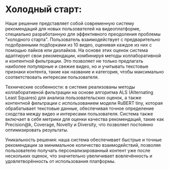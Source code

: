 # Холодный старт:

Наше решение представляет собой современную систему рекомендаций для новых пользователей на видеоплатформе, специально разработанную для эффективного преодоления проблемы "холодного старта". Пользователь взаимодействует с предварительно подобранными подборками из 10 видео, оценивая каждое из них с помощью лайков или дизлайков. На основе этих оценок система адаптирует свои рекомендации, комбинируя методы коллаборативной и контентной фильтрации. Это позволяет не только предлагать наиболее популярные и свежие видео, но и учитывать текстовые признаки контента, такие как название и категория, чтобы максимально соответствовать интересам пользователя.

Технические особенности: в системе реализованы методы коллаборативной фильтрации на основе алгоритма ALS (Alternating Least Squares) для анализа пользовательских оценок, а также контентной фильтрации с использованием модели RuBERT tiny, которая обрабатывает текстовые данные, обеспечивая точное определение сходства между видео и интересами пользователя. Система также включает в себя метрики для оценки качества рекомендаций, такие как Precision@k, Coverage, Novelty и Diversity, что позволяет постоянно оптимизировать результаты.

Уникальность решения: наша система обеспечивает быстрые и точные рекомендации за минимальное количество взаимодействий, позволяя пользователю получать персонализированный контент уже после нескольких оценок, что значительно увеличивает вовлечённость и удовлетворённость от использования платформы.
